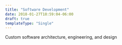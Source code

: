 ```yaml
---
title: "Software Development"
date: 2018-01-27T18:59:04-06:00
draft: true
templateType: "Single"
---
```



Custom software architecture, engineering, and design
